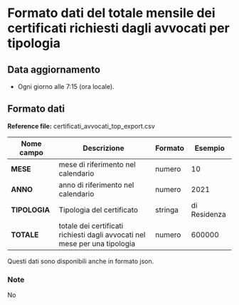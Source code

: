 # Formato dati del totale mensile dei certificati richiesti dagli avvocati per tipologia

## Data aggiornamento
- Ogni giorno alle 7:15 (ora locale). 

## Formato dati

**Reference file:** certificati_avvocati_top_export.csv<br>

| Nome campo                  | Descrizione                       | Formato                       | Esempio             |
|-----------------------------|-----------------------------------|-------------------------------|---------------------|
| **MESE**       | mese di riferimento nel calendario             | numero                   | 10       |
| **ANNO**  | anno di riferimento nel calendario  |   numero     |        2021         |
| **TIPOLOGIA**       | Tipologia del certificato | stringa              | di Residenza            |
| **TOTALE**       | totale dei certificati richiesti dagli avvocati nel mese per una tipologia | numero             | 600000            |


Questi dati sono disponibili anche in formato json.

### Note
No
